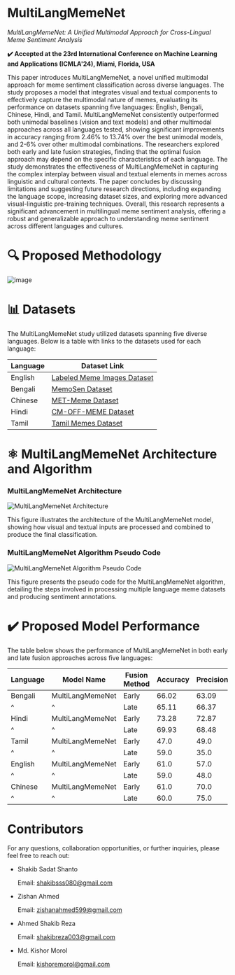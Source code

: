 # MultiLangMemeNet
*MultiLangMemeNet: A Unified Multimodal Approach for Cross-Lingual Meme Sentiment Analysis*

**✔️ Accepted at the 23rd International Conference on Machine Learning and Applications (ICMLA'24), Miami, Florida, USA**

This paper introduces MultiLangMemeNet, a novel unified multimodal approach for meme sentiment classification across diverse languages. The study proposes a model that integrates visual and textual components to effectively capture the multimodal nature of memes, evaluating its performance on datasets spanning five languages: English, Bengali, Chinese, Hindi, and Tamil. MultiLangMemeNet consistently outperformed both unimodal baselines (vision and text models) and other multimodal approaches across all languages tested, showing significant improvements in accuracy ranging from 2.46% to 13.74% over the best unimodal models, and 2-6% over other multimodal combinations. The researchers explored both early and late fusion strategies, finding that the optimal fusion approach may depend on the specific characteristics of each language. The study demonstrates the effectiveness of MultiLangMemeNet in capturing the complex interplay between visual and textual elements in memes across linguistic and cultural contexts. The paper concludes by discussing limitations and suggesting future research directions, including expanding the language scope, increasing dataset sizes, and exploring more advanced visual-linguistic pre-training techniques. Overall, this research represents a significant advancement in multilingual meme sentiment analysis, offering a robust and generalizable approach to understanding meme sentiment across different languages and cultures.

# 🔍 Proposed Methodology
![image](https://github.com/shakib-sadat/MultiLangMemeNet/assets/62327880/864bce3b-9f7b-473e-89b3-9f9df2f18b9d)

# 📊 Datasets
The MultiLangMemeNet study utilized datasets spanning five diverse languages. Below is a table with links to the datasets used for each language:

| Language | Dataset Link |
|----------|--------------|
| English | [Labeled Meme Images Dataset](https://www.kaggle.com/datasets/hammadjavaid/6992-labeled-meme-images-dataset) |
| Bengali | [MemoSen Dataset](https://github.com/eftekhar-hossain/MemoSen-LREC2022) |
| Chinese | [MET-Meme Dataset](https://www.kaggle.com/datasets/liaolianfoka/met-meme/data) |
| Hindi | [CM-OFF-MEME Dataset](https://github.com/Gitanjali1801/CM_MEMES) |
| Tamil | [Tamil Memes Dataset](https://zenodo.org/records/4765573) |

# ⚛️ MultiLangMemeNet Architecture and Algorithm

### MultiLangMemeNet Architecture
![MultiLangMemeNet Architecture](https://github.com/shakib-sadat/MultiLangMemeNet/assets/62327880/8ed70766-7328-473c-8e75-8b7b4aafa28a)

This figure illustrates the architecture of the MultiLangMemeNet model, showing how visual and textual inputs are processed and combined to produce the final classification.

### MultiLangMemeNet Algorithm Pseudo Code
![MultiLangMemeNet Algorithm Pseudo Code](https://github.com/shakib-sadat/MultiLangMemeNet/assets/62327880/e64feca5-4091-4073-bd07-381650e106b4)

This figure presents the pseudo code for the MultiLangMemeNet algorithm, detailing the steps involved in processing multiple language meme datasets and producing sentiment annotations.

# ✔️ Proposed Model Performance

The table below shows the performance of MultiLangMemeNet in both early and late fusion approaches across five languages:

| Language | Model Name | Fusion Method | Accuracy | Precision | Recall | F1-score |
|----------|------------|---------------|----------|-----------|--------|----------|
| Bengali | MultiLangMemeNet | Early | 66.02 | 63.09 | 66.02 | 62.71 |
| ^ | ^ | Late | 65.11 | 66.37 | 65.11 | 65.52 |
| Hindi | MultiLangMemeNet | Early | 73.28 | 72.87 | 73.28 | 70.97 |
| ^ | ^ | Late | 69.93 | 68.48 | 69.93 | 68.67 |
| Tamil | MultiLangMemeNet | Early | 47.0 | 49.0 | 47.0 | 47.0 |
| ^ | ^ | Late | 59.0 | 35.0 | 59.0 | 44.0 |
| English | MultiLangMemeNet | Early | 61.0 | 57.0 | 63.0 | 56.0 |
| ^ | ^ | Late | 59.0 | 48.0 | 57.0 | 46.0 |
| Chinese | MultiLangMemeNet | Early | 61.0 | 70.0 | 61.0 | 65.2 |
| ^ | ^ | Late | 60.0 | 75.0 | 59.0 | 66.0 |

# Contributors

For any questions, collaboration opportunities, or further inquiries, please feel free to reach out:

- Shakib Sadat Shanto

  Email: shakibsss080@gmail.com

- Zishan Ahmed  

  Email: zishanahmed599@gmail.com

- Ahmed Shakib Reza  

  Email: shakibreza003@gmail.com

- Md. Kishor Morol  

  Email: kishoremorol@gmail.com

